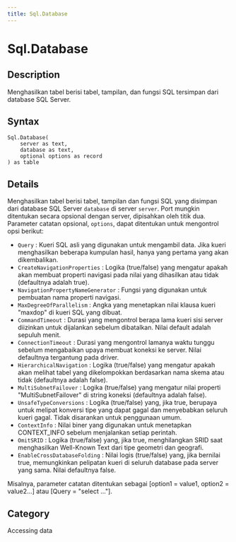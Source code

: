 ```yaml
---
title: Sql.Database
---
```


# Sql.Database


## Description

Menghasilkan tabel berisi tabel, tampilan, dan fungsi SQL tersimpan dari database SQL Server.


## Syntax

```powerquery
Sql.Database(
    server as text,
    database as text,
    optional options as record
) as table
```


## Details

Menghasilkan tabel berisi tabel, tampilan dan fungsi SQL yang disimpan dari database SQL Server <code>database</code> di server <code>server</code>. Port mungkin ditentukan secara opsional dengan server, dipisahkan oleh titik dua. Parameter catatan opsional, <code>options</code>, dapat ditentukan untuk mengontrol opsi berikut:    <ul><li><code>Query</code> : Kueri SQL asli yang digunakan untuk mengambil data. Jika kueri menghasilkan beberapa kumpulan hasil, hanya yang pertama yang akan dikembalikan.</li><li><code>CreateNavigationProperties</code> : Logika (true/false) yang mengatur apakah akan membuat properti navigasi pada nilai yang dihasilkan atau tidak (defaultnya adalah true).</li><li><code>NavigationPropertyNameGenerator</code> : Fungsi yang digunakan untuk pembuatan nama properti navigasi.</li><li><code>MaxDegreeOfParallelism</code> : Angka yang menetapkan nilai klausa kueri &quot;maxdop&quot; di kueri SQL yang dibuat.</li><li><code>CommandTimeout</code> : Durasi yang mengontrol berapa lama kueri sisi server diizinkan untuk dijalankan sebelum dibatalkan. Nilai default adalah sepuluh menit.</li><li><code>ConnectionTimeout</code> : Durasi yang mengontrol lamanya waktu tunggu sebelum mengabaikan upaya membuat koneksi ke server. Nilai defaultnya tergantung pada driver.</li><li><code>HierarchicalNavigation</code> : Logika (true/false) yang mengatur apakah akan melihat tabel yang dikelompokkan berdasarkan nama skema atau tidak (defaultnya adalah false).</li><li><code>MultiSubnetFailover</code> : Logika (true/false) yang mengatur nilai properti &quot;MultiSubnetFailover&quot; di string koneksi (defaultnya adalah false).</li><li><code>UnsafeTypeConversions</code> : Logika (true/false) yang, jika true, berupaya untuk melipat konversi tipe yang dapat gagal dan menyebabkan seluruh kueri gagal. Tidak disarankan untuk penggunaan umum.</li><li><code>ContextInfo</code> : Nilai biner yang digunakan untuk menetapkan CONTEXT_INFO sebelum menjalankan setiap perintah.</li><li><code>OmitSRID</code> : Logika (true/false) yang, jika true, menghilangkan SRID saat menghasilkan Well-Known Text dari tipe geometri dan geografi.</li><li><code>EnableCrossDatabaseFolding</code> : Nilai logis (true/false) yang, jika bernilai true, memungkinkan pelipatan kueri di seluruh database pada server yang sama. Nilai defaultnya false.</li></ul>    Misalnya, parameter catatan ditentukan sebagai [option1 = value1, option2 = value2...] atau [Query = "select ..."].    



## Category
Accessing data
